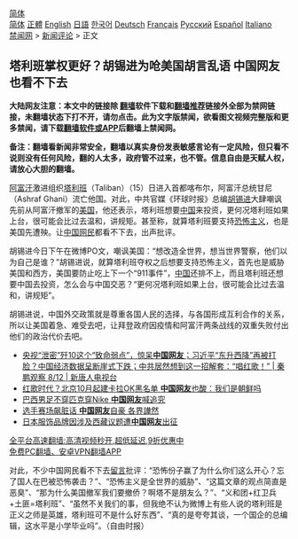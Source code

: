  <!-- 面包屑导航 --> <div class="breadcrumb"><!-- GTranslate: https://gtranslate.io/ -->  <div class="switcher notranslate">  <div class="selected">  <a href="#" onclick="return false;"> 简体</a>  </div>  <div class="option">  <a href="https://www.bannedbook.org" onclick="doGTranslate('zh-CN|zh-CN');jQuery('div.switcher div.selected a').html(jQuery(this).html());return false;" title="简体中文" class="nturl selected"> 简体</a>  <a href="https://www.bannedbook.org/zh-tw/" onclick="doGTranslate('zh-CN|zh-TW');jQuery('div.switcher div.selected a').html(jQuery(this).html());return false;" title="繁體中文" class="nturl"> 正體</a>  <a href="https://www.bannedbook.org/en/" onclick="doGTranslate('zh-CN|en');jQuery('div.switcher div.selected a').html(jQuery(this).html());return false;" title="English" class="nturl"> English</a>  <a href="https://www.bannedbook.org/ja/" onclick="doGTranslate('zh-CN|ja');jQuery('div.switcher div.selected a').html(jQuery(this).html());return false;" title="日本語" class="nturl"> 日語</a>  <a href="https://www.bannedbook.org/ko/" onclick="doGTranslate('zh-CN|ko');jQuery('div.switcher div.selected a').html(jQuery(this).html());return false;" title="한국어" class="nturl"> 한국어</a>  <a href="https://www.bannedbook.org/de/" onclick="doGTranslate('zh-CN|de');jQuery('div.switcher div.selected a').html(jQuery(this).html());return false;" title="Deutsch" class="nturl"> Deutsch</a>  <a href="https://www.bannedbook.org/fr/" onclick="doGTranslate('zh-CN|fr');jQuery('div.switcher div.selected a').html(jQuery(this).html());return false;" title="Français" class="nturl"> Français</a>  <a href="https://www.bannedbook.org/ru/" onclick="doGTranslate('zh-CN|ru');jQuery('div.switcher div.selected a').html(jQuery(this).html());return false;" title="Русский" class="nturl"> Русский</a>  <a href="https://www.bannedbook.org/es/" onclick="doGTranslate('zh-CN|es');jQuery('div.switcher div.selected a').html(jQuery(this).html());return false;" title="Español" class="nturl"> Español</a>  <a href="https://www.bannedbook.org/it/" onclick="doGTranslate('zh-CN|it');jQuery('div.switcher div.selected a').html(jQuery(this).html());return false;" title="Italiano" class="nturl"> Italiano</a>  </div>  </div>      <div class='breadcrumb-sub'><!-- Breadcrumb NavXT 6.3.0 --> <a href="https://www.bannedbook.org/" class="home">禁闻网</a> &gt; <a href="https://www.bannedbook.org/bnews/comments/" class="category">新闻评论</a> &gt; 正文</div></div><h2>塔利班掌权更好？胡锡进为呛美国胡言乱语 中国网友也看不下去</h2> <p class="notice"><b>大陆网友注意：本文中的链接除 <a href="https://github.com/bannedbook/fanqiang" >翻墙</a>软件下载和<a href="https://github.com/killgcd/justmysocks/blob/master/README.md">翻墙推荐</a>链接外全部为禁网链接，未翻墙状态下打不开，请勿点击。此为文字版禁闻，欲看图文视频完整版和更多禁闻，请下载<a href="https://github.com/bannedbook/fanqiang">翻墙软件或APP</a>后翻墙上禁闻网。</p><p>备注：翻墙看新闻非常安全，翻墙以真实身份发表敏感言论有一定风险，但只看不说则没有任何风险，翻的人太多，政府管不过来，也不管。信息自由是天赋人权，请放心大胆的翻墙。</b></p>  <div class="entry"> <p>              <a href="https://i2.wp.com/upload-images-bucket-v64rleca837do.s3.eu-west-1.amazonaws.com/wp-content/uploads/2021/08/16023830/0816-%E8%83%A1.jpg?fit=789%2C503&#038;ssl=1" data-caption=""></a>                            </p> <p><a href="https://www.bannedbook.org/bnews/tag/%e9%98%bf%e5%af%8c%e6%b1%97/" class="st_tag internal_tag" rel="tag" title="标签 阿富汗 下的日志">阿富汗</a>激进组织<a href="https://www.bannedbook.org/bnews/tag/%e5%a1%94%e5%88%a9%e7%8f%ad/" class="st_tag internal_tag" rel="tag" title="标签 塔利班 下的日志">塔利班</a>（Taliban）（15）日进入首都喀布尔，阿富汗总统甘尼（Ashraf Ghani）流亡他国。对此，中共官媒《环球时报》总编<a href="https://www.bannedbook.org/bnews/tag/%e8%83%a1%e9%94%a1%e8%bf%9b/" class="st_tag internal_tag" rel="tag" title="标签 胡锡进 下的日志">胡锡进</a>大肆嘲讽先前从阿富汗撤军的<a href="https://www.bannedbook.org/bnews/tag/%e7%be%8e%e5%9b%bd/" class="st_tag internal_tag" rel="tag" title="标签 美国 下的日志">美国</a>，他还表示，塔利班想要<span class='wp_keywordlink_affiliate'><a href="https://www.bannedbook.org/" title="中国" target="_blank">中国</a></span>来投资，更何况塔利班如果上台，很可能会比过去温和，讲规矩。甚至称，就算塔利班要支持<a href="https://www.bannedbook.org/bnews/tag/%e6%81%90%e6%80%96%e4%b8%bb%e4%b9%89/" class="st_tag internal_tag" rel="tag" title="标签 恐怖主义 下的日志">恐怖主义</a>，也是美国先遭殃。让<a href="https://www.bannedbook.org/bnews/tag/%E4%B8%AD%E5%9B%BD%E7%BD%91%E6%B0%91/" class="st_tag internal_tag" rel="tag" title="标签 中国网民 下的日志">中国网民</a>都看不下去，出声批评。</p>  <p>胡锡进今日下午在微博PO文，嘲讽美国：“想改造全世界，想当世界警察，他们以为自己是谁？”胡锡进说，就算塔利班夺权之后想要支持恐怖主义，首先也是威胁美国和西方，美国要防止吃上下一个“911事件”，<a href="https://www.bannedbook.org/bnews/tag/%E4%B8%AD%E5%9B%BD/" class="st_tag internal_tag" rel="tag" title="标签 中国 下的日志">中国</a>还排不上，而且塔利班还想要中国去投资，怎么会与中国交恶？“更何况塔利班如果上台，很可能会比过去温和，讲规矩”。</p> <p>胡锡进说，中国外交政策就是尊重各国人民的选择，与各国形成互利合作的关系，所以让美国着急、难受去吧，让拜登政府因疫情和阿富汗两条战线的双重失败付出他们的政治代价去吧。</p>  <ul class='op-related-articles' title='相关阅读'> <li><a href='https://www.bannedbook.org/bnews/bannedvideo/20210813/1605380.html' target='_blank'>央视“泄密”歼10这个“致命弱点”，惊呆<b>中国网友</b>；习近平“东升西降”再被打脸？中国经济数据呈断崖式下跌；中共居然想到这一招解套：“唱红歌！” | 秦鹏观察 8/12 | 新唐人电视台</a></li> <li><a href='https://www.bannedbook.org/bnews/comments/20210811/1604496.html' target='_blank'>红歌时代？北京10月起建卡拉OK黑名单 <b>中国网友</b>也酸：我们是朝鲜吗</a></li> <li><a href='https://www.bannedbook.org/bnews/baitai/20210810/1603946.html' target='_blank'>巴西男足不穿匹克穿Nike <b>中国网友</b>喊追究</a></li> <li><a href='https://www.bannedbook.org/bnews/bannedvideo/20210731/1597491.html' target='_blank'>选手赛场飙脏话  <b>中国网友</b>自豪  各界譁然</a></li> <li><a href='https://www.bannedbook.org/bnews/renquan/xizang/20210727/1595189.html' target='_blank'>日本服饰品牌因涉及西藏议题遭<b>中国网友</b>出征</a></li> </ul> <p class="texttj"> <a href="https://github.com/bannedbook/fanqiang/wiki/V2ray%E6%9C%BA%E5%9C%BA" target="_blank">全平台高速翻墙:高清视频秒开,超低延迟,9折优惠中</a><br/> <a href="https://github.com/bannedbook/fanqiang/wiki/%E7%A6%81%E9%97%BB%E7%BD%91%E5%AE%89%E5%8D%93%E7%BF%BB%E5%A2%99%E6%96%B0%E9%97%BBAPP" target="_blank">免费PC翻墙、安卓VPN翻墙APP</a></p><p>对此，不少中国网民看不下去<span class='wp_keywordlink'><a href="https://www.bannedbook.org/bnews/tougao/" title="留言" target="_blank">留言</a></span>批评：“恐怖份子赢了为什么你们这么开心？忘了国人在巴被恐怖袭击？”、“恐怖主义是全世界的威胁”、“这篇文章的观点简直是恶臭”、“那为什么美国撤军我们要撤侨？啊塔不是朋友么？”、“义和团+红卫兵+土匪=塔利班”、“虽然不关我们的事，但我绝不认为微博上有些人说的塔利班是正义之师是英雄，塔利班可不是什么好东西”、“真的是夸夸其谈，一个国企的总编辑，这水平是小学毕业吗”。（自由时报）</p> <a name='sharetosocial'></a>  <div style="margin-bottom:5px;padding-bottom:5px;clear:both"> <div id="archive-pix-1" class="banner-ads"> <!-- AuctionX Display platform tag START --> <div id="26318x728x90x621x_ADSLOT2" clicktrack="%%CLICK_URL_ESC%%"></div> <!-- AuctionX Display platform tag END --> </div> <div id="archive-pix-2" class="banner-ads"> <!-- AuctionX Display platform tag START --> <div id="26315x300x250x621x_ADSLOT2" clicktrack="%%CLICK_URL_ESC%%"></div> <!-- AuctionX Display platform tag END --> </div> </div>  <div id="archive-pix-1" class="banner-ads"> <!-- AuctionX Display platform tag START --> <div id="26318x728x90x621x_ADSLOT3" clicktrack="%%CLICK_URL_ESC%%"></div> <!-- AuctionX Display platform tag END --> </div> </div><!--END ENTRY--> 